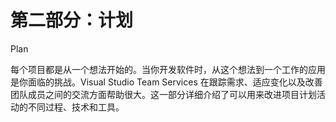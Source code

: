 # 第二部分：计划

<!-- ch 3~6 -->

Plan

每个项目都是从一个想法开始的。当你开发软件时，从这个想法到一个工作的应用是你面临的挑战。Visual Studio Team Services 在跟踪需求、适应变化以及改善团队成员之间的交流方面帮助很大。这一部分详细介绍了可以用来改进项目计划活动的不同过程、技术和工具。
